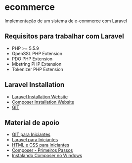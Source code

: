 # ecommerce
Implementação de um sistema de e-commerce com Laravel

## Requisitos para trabalhar com Laravel
- PHP >= 5.5.9
- OpenSSL PHP Extension
- PDO PHP Extension
- Mbstring PHP Extension
- Tokenizer PHP Extension

## Laravel Installation
- [Laravel Installation Website](https://laravel.com/docs/5.2)
- [Composer Installation Website](https://getcomposer.org/download/)
- [GIT](https://git-scm.com/)

## Material de apoio
- [GIT para Iniciantes](https://www.youtube.com/playlist?list=PLInBAd9OZCzzHBJjLFZzRl6DgUmOeG3H0)
- [Laravel para Iniciantes](https://www.youtube.com/playlist?list=PLInBAd9OZCzylabwvLeJIa9gxbS7MmzNY)
- [HTML e CSS para Iniciantes](https://www.youtube.com/playlist?list=PLInBAd9OZCzydDFvm06EgbPXYylGVcyIL) 
- [Composer - Primeiros Passos](https://www.youtube.com/watch?v=gXQZlrbzesc)
- [Instalando Composer no Windows](https://www.youtube.com/watch?v=Bz5I5ITB55I)
